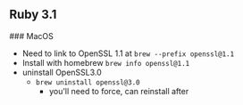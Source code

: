 ## Ruby 3.1

### MacOS

- Need to link to OpenSSL 1.1 at `brew --prefix openssl@1.1`
- Install with homebrew `brew info openssl@1.1`
- uninstall OpenSSL3.0
  - `brew uninstall openssl@3.0`
    - you'll need to force, can reinstall after
